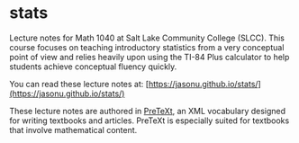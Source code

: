 # stats
Lecture notes for Math 1040 at Salt Lake Community College (SLCC).
This course focuses on teaching introductory statistics from a very
conceptual point of view and relies heavily upon using the TI-84 Plus
calculator to help students achieve conceptual fluency quickly.

You can read these lecture notes at:
[https://jasonu.github.io/stats/](https://jasonu.github.io/stats/)

These lecture notes are authored in
[PreTeXt](https://pretextbook.org), an XML vocabulary designed for
writing textbooks and articles. PreTeXt is especially suited for
textbooks that involve mathematical content.
